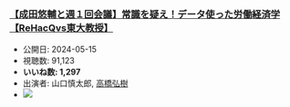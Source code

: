### [【成田悠輔と週１回会議】常識を疑え！データ使った労働経済学【ReHacQvs東大教授】](https://www.youtube.com/watch?v=5QojGBQ0dho)
-   公開日: 2024-05-15
-   視聴数: 91,123
-   **いいね数: 1,297**
-   出演者: 山口慎太郎, [高橋弘樹](/rehacq_fan/people/高橋弘樹 "wikilink")
- [![](https://img.youtube.com/vi/5QojGBQ0dho/hqdefault.jpg)](https://www.youtube.com/watch?v=5QojGBQ0dho)
